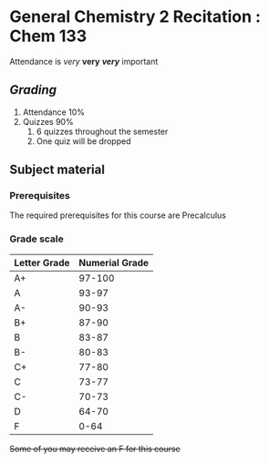 # General Chemistry 2 Recitation : Chem 133

Attendance is *very* **very** **_very_** important

## _Grading_
1. Attendance 10%
2. Quizzes 90%
	1. 6 quizzes throughout the semester
	2. One quiz will be dropped

## __Subject material__


### Prerequisites

The required prerequisites for this course are Precalculus 

### Grade scale

Letter Grade | Numerial Grade
---| ---
A+|97-100
A|93-97
A-|90-93
B+|87-90
B|83-87
B-|80-83
C+|77-80
C|73-77
C-|70-73
D|64-70
F|0-64


~~Some of you may receive an F for this course~~

